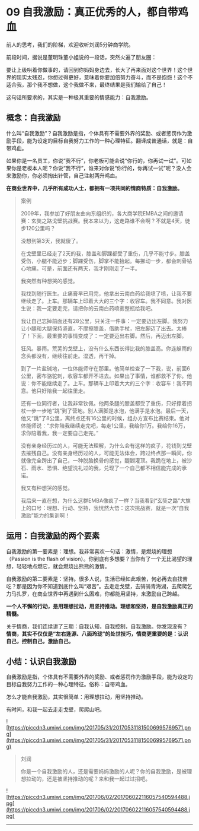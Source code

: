 # 09 自我激励：真正优秀的人，都自带鸡血

前人的思考，我们的阶梯，欢迎收听刘润5分钟商学院。

前段时间，据说是董明珠董小姐说的一段话，突然火遍了朋友圈：

要让上级哄着你做事的，请回到你妈妈身边去，长大了再来面对这个世界！这个世界的现实太残忍，你想过得更好，意味着你要加倍努力奋斗，而不是抱怨！这个不适合我，那个我不想做，这个我做不来，最终结果是我们输给了自己！

这句话所要求的，其实是一种极其重要的情感能力：自我激励。

## 概念：自我激励

什么叫“自我激励”？自我激励是指，个体具有不需要外界的奖励、或者惩罚作为激励手段，能为设定的目标自我努力工作的一种心理特征。翻译成普通话，就是：自带鸡血。

如果你是一名员工，你说“我不行”，你老板可能会说“你行的，你再试一试”。可如果你是老板本人呢？你说“我不行”，谁来对你说“你行的，你再试一试”呢？没人会来激励你，你必须掏出针管，自己注射两升鸡血。

 **在商业世界中，几乎所有成功人士，都拥有一项共同的情商特质：自我激励。**

> 案例
> 
> 2009年，我参加了好朋友曲向东组织的，各大商学院EMBA之间的邀请赛：玄奘之路戈壁挑战赛。我本来以为，这走路谁不会啊？不就是4天，徒步120公里吗？
> 
> 没想到第3天，我就傻了。
> 
> 在戈壁里已经走了2天的我，膝盖和脚踝都受了重伤，几乎不能寸步。膝盖受伤，小腿不能迈步；脚踝受伤，脚掌不能抬起。每挪动一步，都会刺骨钻心地痛。可是，前面还有两天，我才刚刚走了一半。
> 
> 我突然有种想哭的感觉。
> 
> 我找到随行医生。止痛膏早已用完，他拿出云南白药给我喷了喷，让我不要继续走了。上车。那辆车上印着大大的三个字：收容车。我不同意。我对医生说：我一定要走完，请把你的云南白药喷雾整瓶给我吧。
> 
> 我让自己忘掉前面还有28公里，只关注一件事：一定要迈出左脚。我努力让小腿和大腿保持竖直，不摩擦膝盖，借助手杖，把左脚迈了出去。太棒了！下面，最重要的事情变成了：一定要迈出右脚。然后，再迈出左脚。
> 
> 狂风。暴雨。荒芜的戈壁上，没有什么东西长得比我的膝盖高。你连躲雨的念头都没有，继续往前走。湿透，再干掉。
> 
> 到了一片盐碱地，一位体能师守在那里。他简单检查了一下我，说，前面6公里，密布骆驼刺，收容车都开不进去。如果出了事情，谁都救不了你。他说：你不能继续走了。上车。那辆车上印着大大的三个字：收容车！我不同意。他只好陪我一起往里走。
> 
> 
> 
> 
> 
> 还有一位同行者，让我非常钦佩。他两条腿的膝盖都受了重伤，只好撑着拐杖一步一步地“跳”到了营地。别人满脚是水泡，他满手是水泡。最后一天，他又“跳”了8公里，离终点还有16公里的时候，组办方宣布比赛结束。他对体能师说：“求你陪我继续走完吧，每走1公里，我给你1万。我给你16万，求你陪着我，我一定要自己走完。”
> 
> 没有亲身经历过的人，可能无法理解，为什么会有这样的疯子，花钱到戈壁去摧残自己。没有亲身经历过的人，可能无法体会，跨过终点那一瞬间，你就像完全跨出了自己，一种脱胎换骨的感觉，醍醐灌顶。我跪在地上，被沙石、雨水、恐惧、绝望洗礼过的我，兑现了一个自己都不相信能完成的承诺。
> 
> 我又有种想哭的感觉。
> 
> 我后来一直在想，为什么这群EMBA像疯了一样？当我看到“玄奘之路”大旗上的口号：理想、行动、坚持，我恍然大悟：这次挑战赛，就是一次“自我激励”能力的集训啊！

## 运用：自我激励的两个要素

自我激励的第一要素是：理想。我非常喜欢一句话：激情，是燃烧的理想（Passion is the flash of vision）。你到底有多想要？当你有了一个无比渴望的理想，轻轻地点燃它，就会燃烧出熊熊的激情。

自我激励的第二要素是：坚持。很多人说，生活已经如此艰苦，何必再去自找苦吃？那是因为你不知道到底什么叫“艰苦”。去走走戈壁，去骑骑青海湖，去爬爬乞力马扎罗，在商业世界中再遇到什么困难，你都能用坚持，来激励自己跨越。

 **一个人不懈的行动，是用理想拉动，用坚持推动。理想和坚持，是自我激励真正的精髓。**

关于情商，我们连续讲了三期：自我认知，自我控制，自我激励。你发现没有？ **情商，其实不仅仅是“左右逢源、八面玲珑”的处世技巧，情商更重要的是：认识自己，控制自己，激励自己。**

## 小结：认识自我激励

自我激励是指，个体具有不需要外界的奖励、或者惩罚作为激励手段，能为设定的目标自我努力工作的一种心理特征。俗称：自带鸡血。

怎么才能自我激励，其实很简单：用理想拉动，用坚持推动。

有时间，和我一起去走走戈壁，爬爬山吧。

![https://piccdn3.umiwi.com/img/201705/31/201705311815006995769571.png](https://piccdn3.umiwi.com/img/201705/31/201705311815006995769571.png)

> 刘润
> 
> 你是一个自我激励的人，还是需要妈妈激励的人呢？你的自我激励，是被理想拉动的，还是被坚持推动的呢？来和我一起过过招吧。

![https://piccdn3.umiwi.com/img/201706/02/201706022116057540594488.jpg](https://piccdn3.umiwi.com/img/201706/02/201706022116057540594488.jpg)

---
